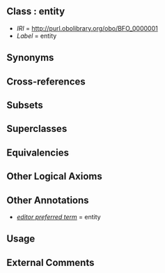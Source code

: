 
## Class : entity

 * *IRI* = http://purl.obolibrary.org/obo/BFO_0000001
 * *Label* = entity

## Synonyms


## Cross-references


## Subsets


## Superclasses


## Equivalencies


## Other Logical Axioms


## Other Annotations

 * *[editor preferred term](../../IAO/11/IAO_0000111.md)* = entity

## Usage


## External Comments

